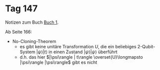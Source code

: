 # Tag 147

Notizen zum Buch [Buch 1](../Buch1.md).

Ab Seite 166:
* No-Cloning-Theorem
  - es gibt keine unitäre Transformation $U$, die ein beliebiges 2-Qubit-System
    $|\psi\rangle | t\rangle$ in einen Zustand $|\psi\rangle |\psi\rangle$ überführt
  - d.h. das hier $|\psi\rangle | t\rangle \overset{U}\longmapsto |\psi\rangle |\psi\rangle$ gibt es nicht
